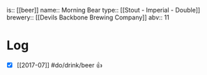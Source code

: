 is:: [[beer]]
name:: Morning Bear
type:: [[Stout - Imperial - Double]]
brewery:: [[Devils Backbone Brewing Company]]
abv:: 11

# Log
- [x] [[2017-07]] #do/drink/beer 👍
